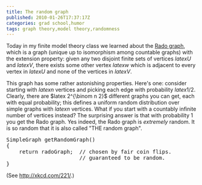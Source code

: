 ```yaml
---
title: The random graph
published: 2010-01-26T17:37:17Z
categories: grad school,humor
tags: graph theory,model theory,randomness
---
```


Today in my finite model theory class we learned about the <a href="http://en.wikipedia.org/wiki/Rado_graph">Rado graph</a>, which is a graph (unique up to isomorphism among countable graphs) with the extension property: given any two disjoint finite sets of vertices $latex U$ and $latex V$, there exists some other vertex $latex w$ which is adjacent to every vertex in $latex U$ and none of the vertices in $latex V$.  

This graph has some rather astonishing properties.  Here's one: consider starting with $latex n$ vertices and picking each edge with probability $latex 1/2$.  Clearly, there are $latex 2^{\binom n 2}$ different graphs you can get, each with equal probability; this defines a uniform random distribution over simple graphs with $latex n$ vertices.  What if you start with a countably infinite number of vertices instead?  The surprising answer is that with probability 1 you get the Rado graph.  Yes indeed, the Rado graph is <em>extremely</em> random.  It is so random that it is also called "THE random graph".

<pre>
SimpleGraph getRandomGraph()
{
    return radoGraph;  // chosen by fair coin flips.
                       // guaranteed to be random.
}
</pre>

(See <a href="http://xkcd.com/221/">http://xkcd.com/221/</a>.)

